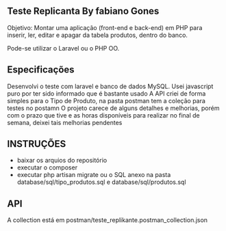 ## Teste Replicanta By fabiano Gones

Objetivo: Montar uma aplicação (front-end e back-end) em PHP para  inserir, ler, editar e apagar da tabela produtos, dentro do banco.

Pode-se utilizar o Laravel ou o PHP OO.


## Especificações

Desenvolvi o teste com laravel e banco de dados MySQL.
Usei javascript puro por ter sido informado que é bastante usado
A API criei de forma simples para o Tipo de Produto, na pasta postman tem a coleção para testes no postamn
O projeto carece de alguns detalhes e melhorias, porém com o prazo que tive e as horas disponíveis para realizar no final de semana, deixei tais melhorias pendentes

## INSTRUÇÕES

- baixar os arquios do repositório
- executar o composer
- executar php artisan migrate ou o SQL anexo na pasta database/sql/tipo_produtos.sql e database/sql/produtos.sql

## API
A collection está em postman/teste_replikante.postman_collection.json